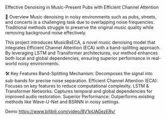 
Effective Denoising in Music-Present Pubs with Efficient Channel Attention

📌 Overview
Music denoising in noisy environments such as pubs, streets, and concerts is a challenging task due to overlapping noise frequencies. Traditional methods struggle to preserve the original music quality while removing background noise effectively.

This project introduces MusicBsECA, a novel music denoising model that integrates Efficient Channel Attention (ECA) with a band-splitting approach. By leveraging LSTM and Transformer architectures, our method enhances both local and global dependencies, ensuring superior performance in real-world noisy environments.

🛠 Key Features
Band-Splitting Mechanism: Decomposes the signal into sub-bands for precise noise separation.
Efficient Channel Attention (ECA): Focuses on key features to reduce computational complexity.
LSTM & Transformer Networks: Captures temporal and global dependencies for improved audio restoration.
Superior Performance: Outperforms existing methods like Wave-U-Net and BSRNN in noisy settings.

Demo
https://www.bilibili.com/video/BV1pUAGezERv/